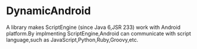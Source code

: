 # DynamicAndroid
A library makes ScriptEngine (since Java 6,JSR 233) work with Android platform.By implmenting ScriptEngine,Android can communicate with script language,such as JavaScript,Python,Ruby,Groovy,etc.
